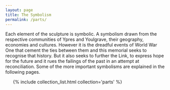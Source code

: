 ```yaml
---
layout: page
title: The Symbolism
permalink: /parts/
---
```

Each element of the sculpture is symbolic.  A symbolism drawn from the respective communities of Ypres and Youlgrave, their geography, economies and cultures. However it is the dreadful events of World War One that cement the ties between them and this memorial seeks to recognise that history.  But it also seeks to further the Link, to express hope for the future and it rues the failings of the past in an attempt at reconciliation.
Some of the more important symbolisms are explained in the following pages.

<ul>
{% include collection_list.html collection='parts' %}
</ul>
